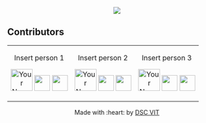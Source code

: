 <p align="center">
<a href="https://dscvit.com">
	<img src="https://user-images.githubusercontent.com/30529572/72455010-fb38d400-37e7-11ea-9c1e-8cdeb5f5906e.png" />
</a>
</p>

## Contributors

<table>
<tr align="center">


<td>

Insert person 1

<p align="center">
<img src = "https://dscvit.com/images/dsc-logo-square.svg" width="50" height="50" alt="Your Name Here (Insert Your Image Link In Src">
<a href = "https://github.com/person1"><img src = "http://www.iconninja.com/files/241/825/211/round-collaboration-social-github-code-circle-network-icon.svg" width="36" height = "36"/></a>
<a href = "https://www.linkedin.com/in/person1">
<img src = "http://www.iconninja.com/files/863/607/751/network-linkedin-social-connection-circular-circle-media-icon.svg" width="36" height="36"/>
</a>
</p>
</td>


<td>

Insert person 2

<p align="center">
<img src = "https://dscvit.com/images/dsc-logo-square.svg" width="50" height="50" alt="Your Name Here (Insert Your Image Link In Src">
<a href = "https://github.com/person2"><img src = "http://www.iconninja.com/files/241/825/211/round-collaboration-social-github-code-circle-network-icon.svg" width="36" height = "36"/></a>
<a href = "https://www.linkedin.com/in/person2">
<img src = "http://www.iconninja.com/files/863/607/751/network-linkedin-social-connection-circular-circle-media-icon.svg" width="36" height="36"/>
</a>
</p>
</td>



<td>

Insert person 3

<p align="center">
<img src = "https://dscvit.com/images/dsc-logo-square.svg" width="50" height="50" alt="Your Name Here (Insert Your Image Link In Src">
<a href = "https://github.com/person3"><img src = "http://www.iconninja.com/files/241/825/211/round-collaboration-social-github-code-circle-network-icon.svg" width="36" height = "36"/></a>
<a href = "https://www.linkedin.com/in/person3">
<img src = "http://www.iconninja.com/files/863/607/751/network-linkedin-social-connection-circular-circle-media-icon.svg" width="36" height="36"/>
</a>
</p>
</td>
</tr>
  </table>



<p align="center">
	Made with :heart: by <a href="https://dscvit.com">DSC VIT</a>
</p>